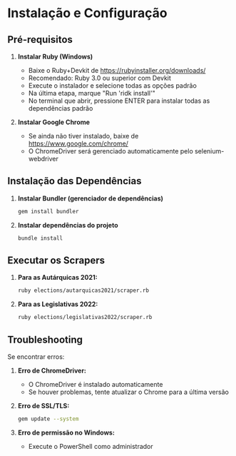 # Instalação e Configuração

## Pré-requisitos

1. **Instalar Ruby (Windows)**
   - Baixe o Ruby+Devkit de https://rubyinstaller.org/downloads/
   - Recomendado: Ruby 3.0 ou superior com Devkit
   - Execute o instalador e selecione todas as opções padrão
   - Na última etapa, marque "Run 'ridk install'"
   - No terminal que abrir, pressione ENTER para instalar todas as dependências padrão

2. **Instalar Google Chrome**
   - Se ainda não tiver instalado, baixe de https://www.google.com/chrome/
   - O ChromeDriver será gerenciado automaticamente pelo selenium-webdriver

## Instalação das Dependências

1. **Instalar Bundler (gerenciador de dependências)**
   ```bash
   gem install bundler
   ```

2. **Instalar dependências do projeto**
   ```bash
   bundle install
   ```

## Executar os Scrapers

1. **Para as Autárquicas 2021:**
   ```bash
   ruby elections/autarquicas2021/scraper.rb
   ```

2. **Para as Legislativas 2022:**
   ```bash
   ruby elections/legislativas2022/scraper.rb
   ```

## Troubleshooting

Se encontrar erros:

1. **Erro de ChromeDriver:**
   - O ChromeDriver é instalado automaticamente
   - Se houver problemas, tente atualizar o Chrome para a última versão

2. **Erro de SSL/TLS:**
   ```bash
   gem update --system
   ```

3. **Erro de permissão no Windows:**
   - Execute o PowerShell como administrador